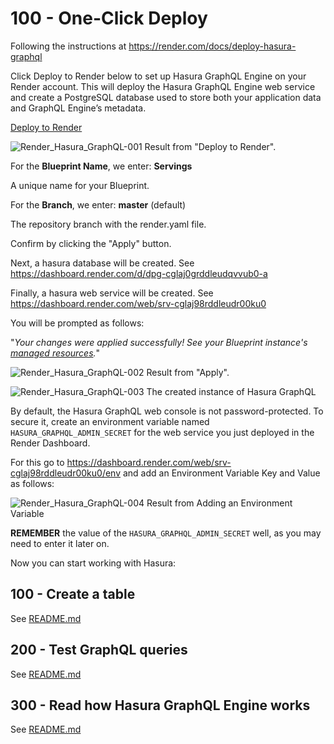 # 100 - One-Click Deploy

Following the instructions at https://render.com/docs/deploy-hasura-graphql

Click Deploy to Render below to set up Hasura GraphQL Engine on your Render account. This will deploy the Hasura GraphQL Engine web service and create a PostgreSQL database used to store both your application data and GraphQL Engine’s metadata.

[Deploy to Render](https://render.com/deploy?repo=https://github.com/render-examples/hasura-graphql)

![Render_Hasura_GraphQL-001](https://user-images.githubusercontent.com/1499433/229482309-854523b1-c96c-403c-a6f4-a2be534a392c.png)
Result from "Deploy to Render".

For the **Blueprint Name**, we enter: **Servings**

A unique name for your Blueprint.

For the **Branch**, we enter: **master** (default)

The repository branch with the render.yaml file.

Confirm by clicking the "Apply" button.

Next, a hasura database will be created. See https://dashboard.render.com/d/dpg-cglaj0grddleudqvvub0-a

Finally, a hasura web service will be created. See https://dashboard.render.com/web/srv-cglaj98rddleudr00ku0

You will be prompted as follows:

"*Your changes were applied successfully! See your Blueprint instance's [managed resources](https://dashboard.render.com/blueprint/exs-cglaesseoogkndnaou3g/resources).*"

![Render_Hasura_GraphQL-002](https://user-images.githubusercontent.com/1499433/229484456-7110644c-5537-4125-93b1-a3642beb4d97.png)
Result from "Apply".

![Render_Hasura_GraphQL-003](https://user-images.githubusercontent.com/1499433/229485085-d5d55b24-411a-4863-b6b6-ce45dd4cba17.png)
The created instance of Hasura GraphQL

By default, the Hasura GraphQL web console is not password-protected. To secure it, create an environment variable named ```HASURA_GRAPHQL_ADMIN_SECRET``` for the web service you just deployed in the Render Dashboard.

For this go to https://dashboard.render.com/web/srv-cglaj98rddleudr00ku0/env and add an Environment Variable Key and Value as follows:

![Render_Hasura_GraphQL-004](https://user-images.githubusercontent.com/1499433/229489663-c8db66d9-e7b5-49ea-bd58-17506c9c4206.png)
Result from Adding an Environment Variable

**REMEMBER** the value of the ```HASURA_GRAPHQL_ADMIN_SECRET``` well, as you may need to enter it later on.

Now you can start working with Hasura:

## 100 - Create a table

See [README.md](./100/README.md)

## 200 - Test GraphQL queries

See [README.md](./200/README.md)

## 300 - Read how Hasura GraphQL Engine works

See [README.md](./300/README.md)
